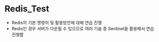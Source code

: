 # Redis_Test

- Redis의 기본 명령어 및 활용방안에 대해 연습 진행
- Redis인 경우 서버가 다운될 수 있으므로 여러 기술 중 Sentinel을 활용해서 연습 진행함